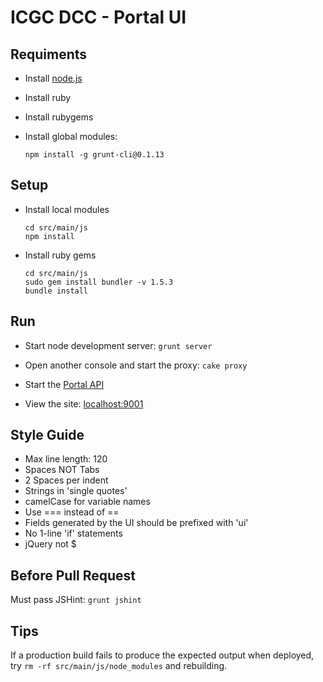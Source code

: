ICGC DCC - Portal UI
===

Requiments
---

- Install [node.js](http://nodejs.org/download/ )
- Install ruby
- Install rubygems
- Install global modules:

	`npm install -g grunt-cli@0.1.13`

Setup
---

- Install local modules

	```
	cd src/main/js
	npm install
	```
- Install ruby gems

	```
	cd src/main/js	
	sudo gem install bundler -v 1.5.3
	bundle install
	```

Run
---

- Start node development server: `grunt server`

- Open another console and start the proxy: `cake proxy`

- Start the [Portal API](../dcc-portal-api/README.md)
- View the site: [localhost:9001](http://localhost:9001/)

Style Guide
---

- Max line length: 120
- Spaces NOT Tabs
- 2 Spaces per indent
- Strings in 'single quotes'
- camelCase for variable names
- Use === instead of ==
- Fields generated by the UI should be prefixed with 'ui'
- No 1-line 'if' statements
- jQuery not $

Before Pull Request
---

Must pass JSHint: `grunt jshint`

Tips
---

If a production build fails to produce the expected output when deployed, try `rm -rf src/main/js/node_modules` and rebuilding.


